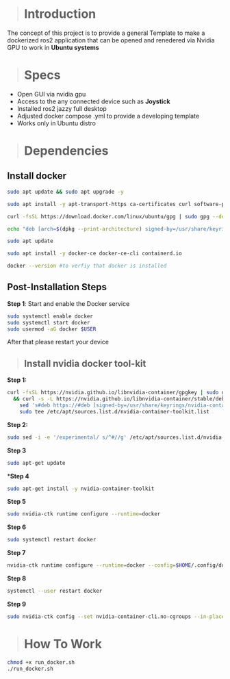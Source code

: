 ># Introduction
The concept of this project is to provide a general Template to make a dockerized ros2 application that can be opened and renedered via Nvidia GPU to work in **Ubuntu systems**
># Specs
- Open GUI via nvidia gpu
- Access to the any connected device such as **Joystick**
- Installed ros2 jazzy full desktop
- Adjusted docker compose .yml to provide a developing template
- Works only in Ubuntu distro
># Dependencies
## Install docker
```bash
sudo apt update && sudo apt upgrade -y

sudo apt install -y apt-transport-https ca-certificates curl software-properties-common

curl -fsSL https://download.docker.com/linux/ubuntu/gpg | sudo gpg --dearmor -o /usr/share/keyrings/docker-archive-keyring.gpg

echo "deb [arch=$(dpkg --print-architecture) signed-by=/usr/share/keyrings/docker-archive-keyring.gpg] https://download.docker.com/linux/ubuntu $(lsb_release -cs) stable" | sudo tee /etc/apt/sources.list.d/docker.list > /dev/null

sudo apt update

sudo apt install -y docker-ce docker-ce-cli containerd.io

docker --version #to verfiy that docker is installed
``` 
## Post-Installation Steps
**Step 1**: Start and enable the Docker service
```bash
sudo systemctl enable docker
sudo systemctl start docker
sudo usermod -aG docker $USER
```
After that please restart your device

>## Install nvidia docker tool-kit

**Step 1:**
```bash
curl -fsSL https://nvidia.github.io/libnvidia-container/gpgkey | sudo gpg --dearmor -o /usr/share/keyrings/nvidia-container-toolkit-keyring.gpg \
  && curl -s -L https://nvidia.github.io/libnvidia-container/stable/deb/nvidia-container-toolkit.list | \
    sed 's#deb https://#deb [signed-by=/usr/share/keyrings/nvidia-container-toolkit-keyring.gpg] https://#g' | \
    sudo tee /etc/apt/sources.list.d/nvidia-container-toolkit.list
```

**Step 2:**
```bash
sudo sed -i -e '/experimental/ s/^#//g' /etc/apt/sources.list.d/nvidia-container-toolkit.list
```

**Step 3**
```bash
sudo apt-get update
```

***Step 4**
```bash
sudo apt-get install -y nvidia-container-toolkit
```
**Step 5**
```bash
sudo nvidia-ctk runtime configure --runtime=docker
```

**Step 6**
```bash
sudo systemctl restart docker
```

**Step 7**
```bash
nvidia-ctk runtime configure --runtime=docker --config=$HOME/.config/docker/daemon.json
```

**Step 8**
```bash
systemctl --user restart docker
```


**Step 9**
```bash
sudo nvidia-ctk config --set nvidia-container-cli.no-cgroups --in-place
```



># How To Work

```bash
chmod +x run_docker.sh
./run_docker.sh
```

